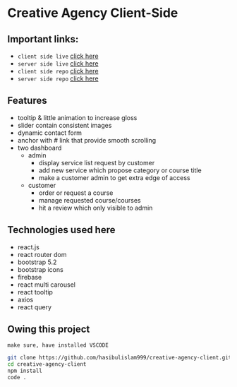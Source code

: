 # Creative Agency Client-Side

## Important links:
* `client side live` [click here](https://creative-agency-43bbc.web.app/)
* `server side live` [click here](https://creative-agency-ca-server.onrender.com/)
* `client side repo` [click here](https://github.com/hasibulislam999/creative-agency-client)
* `server side repo` [click here](https://github.com/hasibulislam999/creative-agency-server)

## Features
* tooltip & little animation to increase gloss
* slider contain consistent images
* dynamic contact form
* anchor with # link that provide smooth scrolling
* two dashboard
    * admin
        * display service list request by customer
        * add new service which propose category or course title
        * make a customer admin to get extra edge of access
    * customer
        * order or request a course
        * manage requested course/courses
        * hit a review which only visible to admin

## Technologies used here
* react.js
* react router dom
* bootstrap 5.2
* bootstrap icons
* firebase
* react multi carousel
* react tooltip
* axios
* react query

## Owing this project
`make sure, have installed VSCODE`
```bash
git clone https://github.com/hasibulislam999/creative-agency-client.git
cd creative-agency-client
npm install
code .
```
